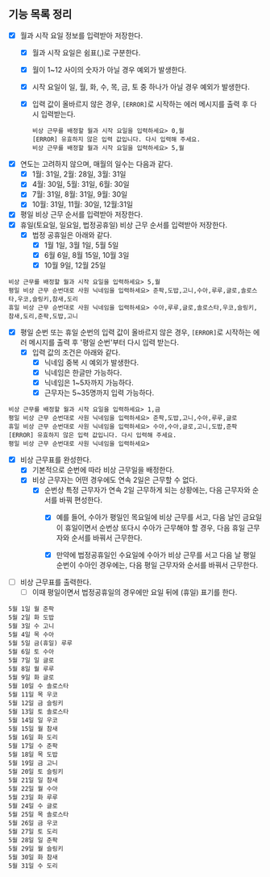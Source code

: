 ## 기능 목록 정리

- [X]  월과 시작 요일 정보를 입력받아 저장한다.
    - [X]  월과 시작 요일은 쉼표(,)로 구분한다.
    - [X]  월이 1~12 사이의 숫자가 아닐 경우 예외가 발생한다.
    - [X]  시작 요일이 일, 월, 화, 수, 목, 금, 토 중 하나가 아닐 경우 예외가 발생한다.
    - [X]  입력 값이 올바르지 않은 경우, `[ERROR]`로 시작하는 에러 메시지를 출력 후 다시 입력받는다.

       ```
       비상 근무를 배정할 월과 시작 요일을 입력하세요> 0,월
       [ERROR] 유효하지 않은 입력 값입니다. 다시 입력해 주세요.
       비상 근무를 배정할 월과 시작 요일을 입력하세요> 5,월
       ```

- [X]  연도는 고려하지 않으며, 매월의 일수는 다음과 같다.
    - [X]  1월: 31일, 2월: 28일, 3월: 31일
    - [X]  4월: 30일, 5월: 31일, 6월: 30일
    - [X]  7월: 31일, 8월: 31일, 9월: 30일
    - [X]  10월: 31일, 11월: 30일, 12월:31일

- [X]  평일 비상 근무 순서를 입력받아 저장한다.
- [X]  휴일(토요일, 일요일, 법정공휴일) 비상 근무 순서를 입력받아 저장한다.
    - [X]  법정 공휴일은 아래와 같다.
        - [X]  1월 1일, 3월 1일, 5월 5일
        - [X]  6월 6일, 8월 15일, 10월 3일
        - [X]  10월 9일, 12월 25일

```
비상 근무를 배정할 월과 시작 요일을 입력하세요> 5,월
평일 비상 근무 순번대로 사원 닉네임을 입력하세요> 준팍,도밥,고니,수아,루루,글로,솔로스타,우코,슬링키,참새,도리
휴일 비상 근무 순번대로 사원 닉네임을 입력하세요> 수아,루루,글로,솔로스타,우코,슬링키,참새,도리,준팍,도밥,고니
```

- [X]  평일 순번 또는 휴일 순번의 입력 값이 올바르지 않은 경우, `[ERROR]`로 시작하는 에러 메시지를 출력 후 '평일 순번'부터 다시 입력 받는다.
    - [X]  입력 값의 조건은 아래와 같다.
        - [X]  닉네임 중복 시 예외가 발생한다.
        - [X]  닉네임은 한글만 가능하다.
        - [X]  닉네임은 1~5자까지 가능하다.
        - [X]  근무자는 5~35명까지 입력 가능하다.

```
비상 근무를 배정할 월과 시작 요일을 입력하세요> 1,금
평일 비상 근무 순번대로 사원 닉네임을 입력하세요> 준팍,도밥,고니,수아,루루,글로
휴일 비상 근무 순번대로 사원 닉네임을 입력하세요> 수아,수아,글로,고니,도밥,준팍
[ERROR] 유효하지 않은 입력 값입니다. 다시 입력해 주세요.
평일 비상 근무 순번대로 사원 닉네임을 입력하세요>
```

- [X]  비상 근무표를 완성한다.
    - [X]  기본적으로 순번에 따라 비상 근무일을 배정한다.
    - [X]  비상 근무자는 어떤 경우에도 연속 2일은 근무할 수 없다.
        - [X]  순번상 특정 근무자가 연속 2일 근무하게 되는 상황에는, 다음 근무자와 순서를 바꿔 편성한다.
            - [X]  예를 들어, 수아가 평일인 목요일에 비상 근무를 서고, 다음 날인 금요일이 휴일이면서 순번상 또다시 수아가 근무해야 할 경우, 다음 휴일 근무자와 순서를 바꿔서 근무한다.
            - [X]  만약에 법정공휴일인 수요일에 수아가 비상 근무를 서고 다음 날 평일 순번이 수아인 경우에는, 다음 평일 근무자와 순서를 바꿔서 근무한다.


- [ ]  비상 근무표를 출력한다.
    - [ ]  이때 평일이면서 법정공휴일의 경우에만 요일 뒤에 (휴일) 표기를 한다.
```
5월 1일 월 준팍
5월 2일 화 도밥
5월 3일 수 고니
5월 4일 목 수아
5월 5일 금(휴일) 루루
5월 6일 토 수아
5월 7일 일 글로
5월 8일 월 루루
5월 9일 화 글로
5월 10일 수 솔로스타
5월 11일 목 우코
5월 12일 금 슬링키
5월 13일 토 솔로스타
5월 14일 일 우코
5월 15일 월 참새
5월 16일 화 도리
5월 17일 수 준팍
5월 18일 목 도밥
5월 19일 금 고니
5월 20일 토 슬링키
5월 21일 일 참새
5월 22일 월 수아
5월 23일 화 루루
5월 24일 수 글로
5월 25일 목 솔로스타
5월 26일 금 우코
5월 27일 토 도리
5월 28일 일 준팍
5월 29일 월 슬링키
5월 30일 화 참새
5월 31일 수 도리
```
